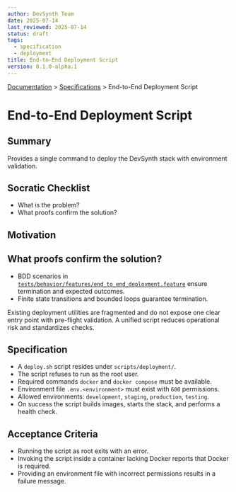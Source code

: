 ```yaml
---
author: DevSynth Team
date: 2025-07-14
last_reviewed: 2025-07-14
status: draft
tags:
  - specification
  - deployment
title: End-to-End Deployment Script
version: 0.1.0-alpha.1
---
```

<div class="breadcrumbs">
<a href="../index.md">Documentation</a> &gt; <a href="index.md">Specifications</a> &gt; End-to-End Deployment Script
</div>

# End-to-End Deployment Script

## Summary
Provides a single command to deploy the DevSynth stack with environment validation.

## Socratic Checklist
- What is the problem?
- What proofs confirm the solution?

## Motivation

## What proofs confirm the solution?
- BDD scenarios in [`tests/behavior/features/end_to_end_deployment.feature`](../../tests/behavior/features/end_to_end_deployment.feature) ensure termination and expected outcomes.
- Finite state transitions and bounded loops guarantee termination.

Existing deployment utilities are fragmented and do not expose one clear entry point with pre-flight validation. A unified script reduces operational risk and standardizes checks.

## Specification
- A `deploy.sh` script resides under `scripts/deployment/`.
- The script refuses to run as the root user.
- Required commands `docker` and `docker compose` must be available.
- Environment file `.env.<environment>` must exist with `600` permissions.
- Allowed environments: `development`, `staging`, `production`, `testing`.
- On success the script builds images, starts the stack, and performs a health check.

## Acceptance Criteria
- Running the script as root exits with an error.
- Invoking the script inside a container lacking Docker reports that Docker is required.
- Providing an environment file with incorrect permissions results in a failure message.

